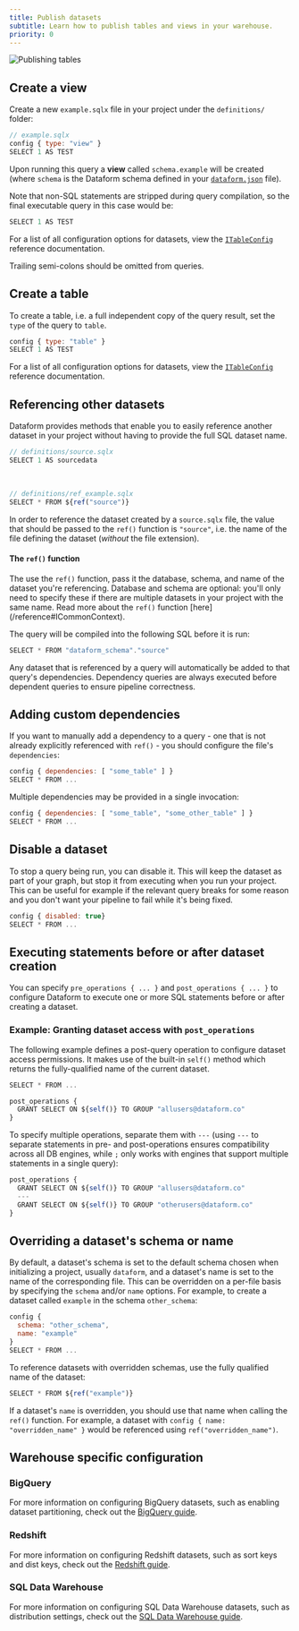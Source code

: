 ```yaml
---
title: Publish datasets
subtitle: Learn how to publish tables and views in your warehouse.
priority: 0
---
```


![Publishing tables](/static/images/publishing_tables.png)

## Create a view

Create a new `example.sqlx` file in your project under the `definitions/` folder:

```js
// example.sqlx
config { type: "view" }
SELECT 1 AS TEST
```

Upon running this query a **view** called `schema.example` will be created (where `schema` is the Dataform schema defined in your [`dataform.json`](../configuration#dataform.json) file).

Note that non-SQL statements are stripped during query compilation, so the final executable query in this case would be:

```js
SELECT 1 AS TEST
```

For a list of all configuration options for datasets, view the [`ITableConfig`](/reference#ITableConfig) reference documentation.

<div className="bp3-callout bp3-icon-info-sign bp3-intent-warning" markdown="1">
  Trailing semi-colons should be omitted from queries.
</div>

## Create a table

To create a table, i.e. a full independent copy of the query result, set the `type` of the query to `table`.

```js
config { type: "table" }
SELECT 1 AS TEST
```

For a list of all configuration options for datasets, view the [`ITableConfig`](/reference#ITableConfig) reference documentation.

## Referencing other datasets

Dataform provides methods that enable you to easily reference another dataset in your project without having to provide the full SQL dataset name.


```js
// definitions/source.sqlx
SELECT 1 AS sourcedata
```
<br />

```js
// definitions/ref_example.sqlx
SELECT * FROM ${ref("source")}
```

In order to reference the dataset created by a `source.sqlx` file, the value that should be passed to the `ref()` function is `"source"`, i.e. the name of the file defining the dataset (_without_ the file extension).

<div className="bp3-callout bp3-icon-info-sign bp3-intent-primary" markdown="1">
<h4 class="bp3-heading">The <code>ref()</code> function</h4>
The use the <code>ref()</code> function, pass it the database, schema, and name of the dataset you're referencing. Database and schema are optional: you'll only need to specify these if there are multiple datasets in your project with the same name.
Read more about the <code>ref()</code> function [here](/reference#ICommonContext).
</a></div>

The query will be compiled into the following SQL before it is run:

```js
SELECT * FROM "dataform_schema"."source"
```

Any dataset that is referenced by a query will automatically be added to that query's dependencies. Dependency queries are always executed before dependent queries to ensure pipeline correctness.

## Adding custom dependencies

If you want to manually add a dependency to a query - one that is not already explicitly referenced with `ref()` - you should configure the file's `dependencies`:

```js
config { dependencies: [ "some_table" ] }
SELECT * FROM ...
```

Multiple dependencies may be provided in a single invocation:

```js
config { dependencies: [ "some_table", "some_other_table" ] }
SELECT * FROM ...
```

## Disable a dataset

To stop a query being run, you can disable it. This will keep the dataset as part of your graph, but stop it from executing when you run your project.
This can be useful for example if the relevant query breaks for some reason and you don't want your pipeline to fail while it's being fixed.

```js
config { disabled: true}
SELECT * FROM ...
```

## Executing statements before or after dataset creation

You can specify `pre_operations { ... }` and `post_operations { ... }` to configure Dataform to execute one or more SQL statements before or after creating a dataset.

### Example: Granting dataset access with `post_operations`

The following example defines a post-query operation to configure dataset access permissions. It makes use of the built-in `self()` method which returns the fully-qualified name of the current dataset.

```js
SELECT * FROM ...

post_operations {
  GRANT SELECT ON ${self()} TO GROUP "allusers@dataform.co"
}
```

To specify multiple operations, separate them with `---` (using `---` to separate statements in pre- and post-operations ensures compatibility across all DB engines, while `;` only works with engines that support multiple statements in a single query):

```js
post_operations {
  GRANT SELECT ON ${self()} TO GROUP "allusers@dataform.co"
  ---
  GRANT SELECT ON ${self()} TO GROUP "otherusers@dataform.co"
}
```

## Overriding a dataset's schema or name

By default, a dataset's schema is set to the default schema chosen when initializing a project, usually `dataform`, and a dataset's name is set to the name of the corresponding file.
This can be overridden on a per-file basis by specifying the `schema` and/or `name` options. For example, to create a dataset called `example` in the schema `other_schema`:

```js
config {
  schema: "other_schema",
  name: "example"
}
SELECT * FROM ...
```

To reference datasets with overridden schemas, use the fully qualified name of the dataset:

```js
SELECT * FROM ${ref("example")}
```

<div className="bp3-callout bp3-icon-info-sign bp3-intent-warning" markdown="1">
  If a dataset's <code>name</code> is overridden, you should use that name when calling the
  <code>ref()</code> function. For example, a dataset with
  <code>config &#123; name: "overridden_name" &#125;</code> would be referenced using
  <code>ref("overridden_name")</code>.
</div>

## Warehouse specific configuration

### BigQuery

For more information on configuring BigQuery datasets, such as enabling dataset partitioning, check out the [BigQuery guide](/warehouses/bigquery).

### Redshift

For more information on configuring Redshift datasets, such as sort keys and dist keys, check out the [Redshift guide](/warehouses/redshift).

### SQL Data Warehouse

For more information on configuring SQL Data Warehouse datasets, such as distribution settings, check out the [SQL Data Warehouse guide](/warehouses/sqldatawarehouse).
